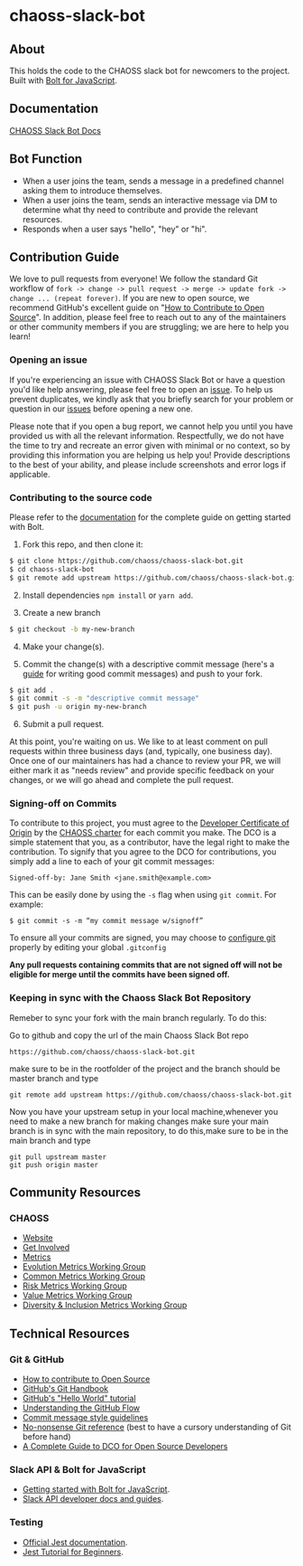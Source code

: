 # chaoss-slack-bot

## About

This holds the code to the CHAOSS slack bot for newcomers to the project.  Built with  [Bolt for JavaScript](https://slack.dev/bolt-js/concepts).

## Documentation
[CHAOSS Slack Bot Docs](https://docs.google.com/document/d/1NJd-nNKUNb3Q0lRb5cfmUU8kpRcYGjh-vPqpk4CCvic/edit?usp=sharing)

## Bot Function

- When a user joins the team, sends a message in a predefined channel asking them to introduce themselves.
- When a user joins the team, sends an interactive message via DM to determine what thy need to contribute and provide the relevant resources.
- Responds when a user says "hello", "hey" or "hi".


## Contribution Guide

We love to pull requests from everyone! We follow the standard Git workflow of `fork -> change -> pull request -> merge -> update fork -> change ... (repeat forever)`. If you are new to open source, we recommend GitHub's excellent guide on "[How to Contribute to Open Source](https://opensource.guide/how-to-contribute/)". In addition, please feel free to reach out to any of the maintainers or other community members if you are struggling; we are here to help you learn!

### Opening an issue
If you're experiencing an issue with CHAOSS Slack Bot or have a question you'd like help answering, please feel free to open an [issue](https://github.com/chaoss/chaoss-slack-bot/issues). To help us prevent duplicates, we kindly ask that you briefly search for your problem or question in our [issues](https://github.com/chaoss/chaoss-slack-bot/issues) before opening a new one.

Please note that if you open a bug report, we cannot help you until you have provided us with all the relevant information. Respectfully, we do not have the time to try and recreate an error given with minimal or no context, so by providing this information you are helping us help you! Provide descriptions to the best of your ability, and please include screenshots and error logs if applicable.

### Contributing to the source code
Please refer to the [documentation](https://docs.google.com/document/d/1NJd-nNKUNb3Q0lRb5cfmUU8kpRcYGjh-vPqpk4CCvic/edit?usp=sharing) for the complete guide on getting started with Bolt.

1. Fork this repo, and then clone it:
```bash
$ git clone https://github.com/chaoss/chaoss-slack-bot.git
$ cd chaoss-slack-bot
$ git remote add upstream https://github.com/chaoss/chaoss-slack-bot.git
```

2. Install dependencies `npm install` or `yarn add`.

3. Create a new branch
```bash
$ git checkout -b my-new-branch
```
4. Make your change(s).

5. Commit the change(s) with a descriptive commit message (here's a [guide](https://www.freecodecamp.org/news/how-to-write-better-git-commit-messages/) for writing good commit messages) and push to your fork.
```bash
$ git add .
$ git commit -s -m "descriptive commit message"
$ git push -u origin my-new-branch
```
6. Submit a pull request.

At this point, you're waiting on us. We like to at least comment on pull requests
within three business days (and, typically, one business day). Once one of our maintainers has had a chance to review your PR, we will either mark it as "needs review" and provide specific feedback on your changes, or we will go ahead and complete the pull request.

### Signing-off on Commits
To contribute to this project, you must agree to the [Developer Certificate of Origin](https://developercertificate.org/) by the [CHAOSS charter](https://chaoss.community/about/charter/#user-content-8-intellectual-property-policy) for each commit you make. The DCO is a simple statement that you, as a contributor, have the legal right to make the contribution.
To signify that you agree to the DCO for contributions, you simply add a line to each of your
git commit messages:

  ```
  Signed-off-by: Jane Smith <jane.smith@example.com>
  ```
This can be easily done by using the `-s` flag when using `git commit`. For example:

```
$ git commit -s -m “my commit message w/signoff”
```
To ensure all your commits are signed, you may choose to [configure git](https://gist.github.com/xavierfoucrier/c156027fcc6ae23bcee1204199f177da) properly by editing your global ```.gitconfig```

**Any pull requests containing commits that are not signed off will not be eligible for merge until the commits have been signed off.** 

### Keeping in sync with the Chaoss Slack Bot Repository

Remeber to sync your fork with the main branch regularly.
To do this:

Go to github and copy the url of the main Chaoss Slack Bot repo
   ```   
   https://github.com/chaoss/chaoss-slack-bot.git
   ```
   make sure to be in the rootfolder of the project and the branch should be master branch and type
   ```
   git remote add upstream https://github.com/chaoss/chaoss-slack-bot.git
   ```
   Now you have your upstream setup in your local machine,whenever you need to make a new branch for making changes make sure your main branch is in sync with the main repository, to do this,make sure to be in the main branch and type

   ```
   git pull upstream master
   git push origin master
   ```


## Community Resources

### CHAOSS
- [Website](https://chaoss.community/)
- [Get Involved](https://chaoss.community/participate)
- [Metrics](https://github.com/chaoss/metrics)
- [Evolution Metrics Working Group](https://github.com/chaoss/wg-evolution)
- [Common Metrics Working Group](https://github.com/chaoss/wg-common)
- [Risk Metrics Working Group](https://github.com/chaoss/wg-risk)
- [Value Metrics Working Group](https://github.com/chaoss/wg-value)
- [Diversity & Inclusion Metrics Working Group](https://github.com/chaoss/wg-diversity-inclusion)

## Technical Resources

### Git & GitHub
- [How to contribute to Open Source](https://opensource.guide/how-to-contribute/)
- [GitHub's Git Handbook](https://guides.github.com/introduction/git-handbook/)
- [GitHub's "Hello World" tutorial](https://guides.github.com/activities/hello-world/)
- [Understanding the GitHub Flow](https://guides.github.com/introduction/flow/)
- [Commit message style guidelines](https://commit.style/)
- [No-nonsense Git reference](https://rogerdudler.github.io/git-guide/) (best to have a cursory understanding of Git before hand)
- [A Complete Guide to DCO for Open Source Developers](https://www.secondstate.io/articles/dco/)

### Slack API & Bolt for JavaScript
- [Getting started with Bolt for JavaScript](https://slack.dev/bolt-js/tutorial/getting-started).
- [Slack API developer docs and guides](https://api.slack.com/docs).

### Testing
- [Official Jest documentation](https://jestjs.io/docs/getting-started).
- [Jest Tutorial for Beginners](https://www.valentinog.com/blog/jest/).
